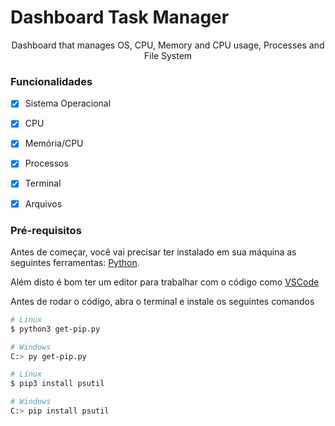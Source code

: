 # Dashboard Task Manager
<p align="center">Dashboard that manages OS, CPU, Memory and CPU usage, Processes and File System</p>

### Funcionalidades

- [x] Sistema Operacional
- [x] CPU
- [x] Memória/CPU
- [x] Processos
- [x] Terminal
- [x] Arquivos


### Pré-requisitos

Antes de começar, você vai precisar ter instalado em sua máquina as seguintes ferramentas:
[Python](https://www.python.org). 

Além disto é bom ter um editor para trabalhar com o código como [VSCode](https://code.visualstudio.com/)

Antes de rodar o código, abra o terminal e instale os seguintes comandos

```bash
# Linux
$ python3 get-pip.py

# Windows
C:> py get-pip.py
```
```bash
# Linux
$ pip3 install psutil

# Windows
C:> pip install psutil
```
